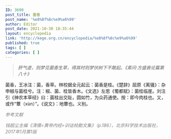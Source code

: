 ```yaml
---
ID: 3690
post_title: 菌香
post_name: '%e8%8f%8c%e9%a6%99'
author: Editor
post_date: 2021-10-30 18:35:44
layout: encyclopedia
link: 'http://kege.org.cn/encyclopedia/%e8%8f%8c%e9%a6%99'
published: true
tags: [ ]
categories: [ ]
---
```

<blockquote><em>肝气虚，则梦见菌香生草，得其时则梦伏树下不敢起。《素问·方盛衰论篇第八十》</em></blockquote>
菌香，王冰注：菌，香草。林校据全元起云：菌香是桂。《楚辞》屈原《离骚》：杂申椒与菌桂兮。注：椒、菌、桂皆香木。《文选》左思《蜀都赋》：菌桂临崖。刘注引《神农本草经》曰：菌桂出交趾，圆如竹，为众药通使。按：即今肉桂也。又，或作“蕈（xùn）”。《说文》：地蕈也。义别。

<span style="color: #808080;"><em>参考文献</em></span>

<span style="color: #808080;"><em>钱超尘主编《清儒&lt;黄帝内经&gt;训诂校勘文集》（p.186），北京科学技术出版社，2017年1月第1版</em></span>